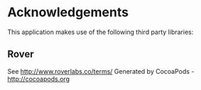 # Acknowledgements
This application makes use of the following third party libraries:

## Rover

See http://www.roverlabs.co/terms/
Generated by CocoaPods - http://cocoapods.org

